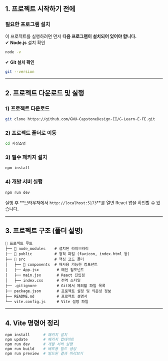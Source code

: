 
## 1. 프로젝트 시작하기 전에
### 필요한 프로그램 설치
이 프로젝트를 실행하려면 먼저 **다음 프로그램이 설치되어 있어야 합니다.**  
✔ **Node.js** 설치 확인  
```sh
node -v
```

✔ **Git 설치 확인**
```sh
git --version
```

---

## 2. 프로젝트 다운로드 및 실행
### 1) 프로젝트 다운로드

```sh
git clone https://github.com/GNU-CapstoneDesign-II/G-Learn-E-FE.git
```

### 2) 프로젝트 폴더로 이동
```sh
cd 저장소명
```

### 3) 필수 패키지 설치
```sh
npm install
```

### 4) 개발 서버 실행
```sh
npm run dev
```
실행 후 **브라우저에서 `http://localhost:5173`**를 열면 React 앱을 확인할 수 있습니다.

---

## 3. 프로젝트 구조 (폴더 설명)
```
📂 프로젝트 루트
├── 📂 node_modules    # 설치된 라이브러리
├── 📂 public          # 정적 파일 (favicon, index.html 등)
├── 📂 src             # 핵심 코드 폴더
│   ├── 📂 components  # 재사용 가능한 컴포넌트
│   ├── App.jsx        # 메인 컴포넌트
│   ├── main.jsx       # React 진입점
│   ├── index.css      # 전역 스타일
├── .gitignore         # Git에서 제외할 파일 목록
├── package.json       # 프로젝트 설정 및 의존성 정보
├── README.md          # 프로젝트 설명서
└── vite.config.js     # Vite 설정 파일
```

---

## 4. Vite 명령어 정리
```sh
npm install      # 패키지 설치
npm update       # 패키지 업데이트
npm run dev      # 개발 서버 실행
npm run build    # 배포용 빌드 생성
npm run preview  # 빌드된 결과 미리보기
```
